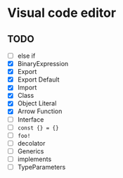 # Visual code editor

## TODO

- [ ] else if
- [x] BinaryExpression
- [x] Export
- [x] Export Default
- [x] Import
- [x] Class
- [x] Object Literal
- [x] Arrow Function
- [ ] Interface
- [ ] `const {} = {}`
- [ ] `foo!`
- [ ] decolator
- [ ] Generics
- [ ] implements
- [ ] TypeParameters
